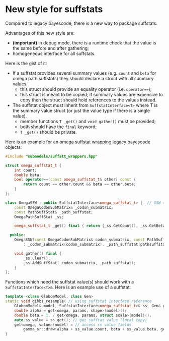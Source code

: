 # New style for suffstats

Compared to legacy bayescode, there is a new way to package suffstats.

Advantages of this new style are:
* **(important)** in debug mode, there is a runtime check that the value is the same before and after gathering;
* homogeneous interface for all suffstats.

Here is the gist of it:
* If a suffstat provides several summary values (e.g. `count` and `beta` for omega path suffstats) they should declare a struct with all summary values.
  * this struct should provide an equality operator (i.e. `operator==`);
  * this struct is meant to be copied; if summary values are expensive to copy then the struct should hold references to the values instead.
* The suffstat object must inherit from `SuffstatInterface<T>` where T is the summary value struct (or just the value type if there is a single value).
  * member functions `T _get()` and `void gather()` must be provided;
  * both should have the `final` keyword;
  * `T _get()` should be private.

Here is an example for an omega suffstat wrapping legacy bayescode objects:

```cpp
#include "submodels/suffatt_wrappers.hpp"

struct omega_suffstat_t {
    int count;
    double beta;
    bool operator==(const omega_suffstat_t& other) const {
        return count == other.count && beta == other.beta;
    }
};

class OmegaSSW : public SuffstatInterface<omega_suffstat_t> {  // SSW = suff stat wrapper
    const OmegaCodonSubMatrix& _codon_submatrix;
    const PathSuffStat& _path_suffstat;
    OmegaPathSuffStat _ss;

    omega_suffstat_t _get() final { return {_ss.GetCount(), _ss.GetBeta()}; }

  public:
    OmegaSSW(const OmegaCodonSubMatrix& codon_submatrix, const PathSuffStat& pathsuffstat)
        : _codon_submatrix(codon_submatrix), _path_suffstat(pathsuffstat) {}

    void gather() final {
        _ss.Clear();
        _ss.AddSuffStat(_codon_submatrix, _path_suffstat);
    }
};
```

Functions which need the suffstat value(s) should work with a `SuffstatInterface<T>&`. Here is an example use of a suffstat:

```cpp
template <class GlobomModel, class Gen>
static void gibbs_resample( // using suffstat interface reference
    GlobomModel& model, SuffstatInterface<omega_suffstat_t>& ss, Gen& gen) {
    double alpha = get<omega, params, shape>(model)();
    double beta = 1. / get<omega, params, struct scale>(model)();
    auto ss_value = ss.get(); // get sufftat value (local copy)
    get<omega, value>(model) = // access ss value fields
        gamma_sr::draw(alpha + ss_value.count, beta + ss_value.beta, gen);
}
```